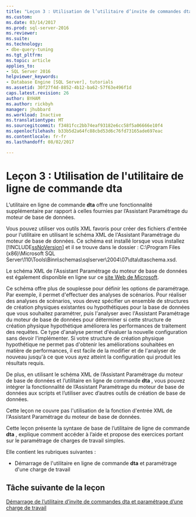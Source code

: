 ```yaml
---
title: "Leçon 3 : Utilisation de l’utilitaire d’invite de commandes dta | Documents Microsoft"
ms.custom: 
ms.date: 03/14/2017
ms.prod: sql-server-2016
ms.reviewer: 
ms.suite: 
ms.technology:
- dbe-query-tuning
ms.tgt_pltfrm: 
ms.topic: article
applies_to:
- SQL Server 2016
helpviewer_keywords:
- Database Engine [SQL Server], tutorials
ms.assetid: 30f27f4d-8852-4b12-ba62-57f63e496f1d
caps.latest.revision: 26
author: BYHAM
ms.author: rickbyh
manager: jhubbard
ms.workload: Inactive
ms.translationtype: MT
ms.sourcegitcommit: f3481fcc2bb74eaf93182e6cc58f5a06666e10f4
ms.openlocfilehash: b33b5d2a64fc88cbd53d6c76fd73165ade697eac
ms.contentlocale: fr-fr
ms.lasthandoff: 08/02/2017

---
```

# <a name="lesson-3-using-the-dta-command-prompt-utility"></a>Leçon 3 : Utilisation de l'utilitaire de ligne de commande dta
L’utilitaire en ligne de commande **dta** offre une fonctionnalité supplémentaire par rapport à celles fournies par l’Assistant Paramétrage du moteur de base de données.  
  
Vous pouvez utiliser vos outils XML favoris pour créer des fichiers d'entrée pour l'utilitaire en utilisant le schéma XML de l'Assistant Paramétrage du moteur de base de données. Ce schéma est installé lorsque vous installez [!INCLUDE[ssNoVersion](../../includes/ssnoversion-md.md)] et il se trouve dans le dossier : C:\Program Files (x86)\Microsoft SQL Server\110\Tools\Binn\schemas\sqlserver\2004\07\dta\dtaschema.xsd.  
  
Le schéma XML de l'Assistant Paramétrage du moteur de base de données est également disponible en ligne sur ce [site Web de Microsoft](http://go.microsoft.com/fwlink/?linkid=43100&clcid=0x409).  
  
Ce schéma offre plus de souplesse pour définir les options de paramétrage. Par exemple, il permet d'effectuer des analyses de scénarios. Pour réaliser des analyses de scénarios, vous devez spécifier un ensemble de structures de création physiques existantes ou hypothétiques pour la base de données que vous souhaitez paramétrer, puis l'analyser avec l'Assistant Paramétrage du moteur de base de données pour déterminer si cette structure de création physique hypothétique améliorera les performances de traitement des requêtes. Ce type d'analyse permet d'évaluer la nouvelle configuration sans devoir l'implémenter. Si votre structure de création physique hypothétique ne permet pas d'obtenir les améliorations souhaitées en matière de performances, il est facile de la modifier et de l'analyser de nouveau jusqu'à ce que vous ayez atteint la configuration qui produit les résultats requis.  
  
De plus, en utilisant le schéma XML de l’Assistant Paramétrage du moteur de base de données et l’utilitaire en ligne de commande **dta** , vous pouvez intégrer la fonctionnalité de l’Assistant Paramétrage du moteur de base de données aux scripts et l’utiliser avec d’autres outils de création de base de données.  
  
Cette leçon ne couvre pas l'utilisation de la fonction d'entrée XML de l'Assistant Paramétrage du moteur de base de données.  
  
Cette leçon présente la syntaxe de base de l’utilitaire de ligne de commande **dta** , explique comment accéder à l’aide et propose des exercices portant sur le paramétrage de charges de travail simples.  
  
Elle contient les rubriques suivantes :  
  
-   Démarrage de l'utilitaire en ligne de commande **dta** et paramétrage d'une charge de travail  
  
## <a name="next-task-in-lesson"></a>Tâche suivante de la leçon  
[Démarrage de l’utilitaire d’invite de commandes dta et paramétrage d’une charge de travail](../../tools/dta/lesson-3-1-starting-the-dta-command-prompt-utility-and-tuning-a-workload.md)  
  
  
  


